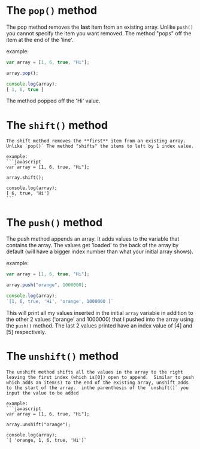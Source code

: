 # The `pop()` method

The pop method removes the **last** item from an existing array.  Unlike `push()` you cannot specify the item you want removed.   The method "pops" off the item at the end of the 'line'.  

example:
```javascript
var array = [1, 6, true, "Hi"];

array.pop();

console.log(array);
[ 1, 6, true ]
```

The method popped off the 'Hi' value.


# The `shift()` method

    The shift method removes the **first** item from an existing array.  Unlike `pop()` The method "shifts" the items to left by 1 index value.

    example:
    ```javascript
    var array = [1, 6, true, "Hi"];

    array.shift();

    console.log(array);
    [ 6, true, 'Hi']
    ```

# The `push()` method

The push method appends an array.  It adds values to the variable that contains the array.  The values get 'loaded' to the back of the array by default (will have a bigger index number than what your initial array shows).

example:

```javascript
var array = [1, 6, true, "Hi"];

array.push("orange", 1000000);

console.log(array);
`[1, 6, true, 'Hi', 'orange', 1000000 ]`
```

This will print all my values inserted in the initial `array` variable in addition to the other 2 values ('orange' and 1000000) that I pushed into the array using the `push()` method.  The last 2 values printed have an index value of [4] and [5] respectively.

# The `unshift()` method

    The unshift method shifts all the values in the array to the right leaving the first index (which is[0]) open to append.  Similar to push which adds an item(s) to the end of the existing array, unshift adds to the start of the array.  inthe parenthesis of the `unshift()` you input the value to be added

    example:
    ```javascript
    var array = [1, 6, true, "Hi"];

    array.unshift("orange");

    console.log(array);
    `[ 'orange, 1, 6, true, 'Hi']`
```
